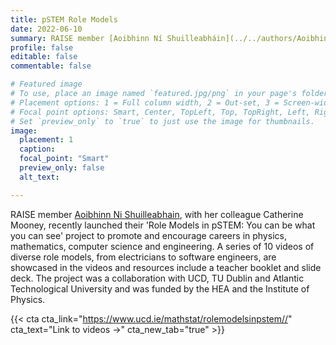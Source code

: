 ```yaml
---
title: pSTEM Role Models
date: 2022-06-10
summary: RAISE member [Aoibhinn Ní Shuilleabháin](../../authors/Aoibhinn/_index.md) was recently involved in the production of a series of outreach videos showcasing female role models in STEM, aiming to encourage female uptake in STEM education 
profile: false
editable: false
commentable: false

# Featured image
# To use, place an image named `featured.jpg/png` in your page's folder.
# Placement options: 1 = Full column width, 2 = Out-set, 3 = Screen-width
# Focal point options: Smart, Center, TopLeft, Top, TopRight, Left, Right, BottomLeft, Bottom, BottomRight
# Set `preview_only` to `true` to just use the image for thumbnails.
image:
  placement: 1
  caption: 
  focal_point: "Smart"
  preview_only: false
  alt_text:

---
```

RAISE member [Aoibhinn Ni Shuilleabhain](https://www.raise-stem.ie/author/aoibhinn-ni-shuilleabhain/), with her colleague Catherine Mooney, recently launched their 'Role Models in pSTEM: You can be what you can see' project to promote and encourage careers in physics, mathematics, computer science and engineering. A series of 10 videos of diverse role models, from electricians to software engineers, are showcased in the videos and resources include a teacher booklet and slide deck. The project was a collaboration with UCD, TU Dublin and Atlantic Technological University and was funded by the HEA and the Institute of Physics. 

{{< cta cta_link="https://www.ucd.ie/mathstat/rolemodelsinpstem//" cta_text="Link to videos →" cta_new_tab="true" >}}